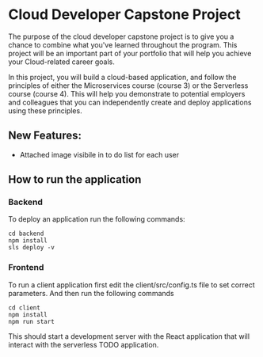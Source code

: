 # Cloud Developer Capstone Project
The purpose of the cloud developer capstone project is to give you a chance to combine what you've learned throughout the program. This project will be an important part of your portfolio that will help you achieve your Cloud-related career goals.

In this project, you will build a cloud-based application, and follow the principles of either the Microservices course (course 3) or the Serverless course (course 4). This will help you demonstrate to potential employers and colleagues that you can independently create and deploy applications using these principles.

## New Features:
 - Attached image visibile in to do list for each user

## How to run the application
### Backend
To deploy an application run the following commands:
```
cd backend
npm install
sls deploy -v
```
### Frontend
To run a client application first edit the client/src/config.ts file to set correct parameters. And then run the following commands
```
cd client
npm install
npm run start
```
This should start a development server with the React application that will interact with the serverless TODO application.
